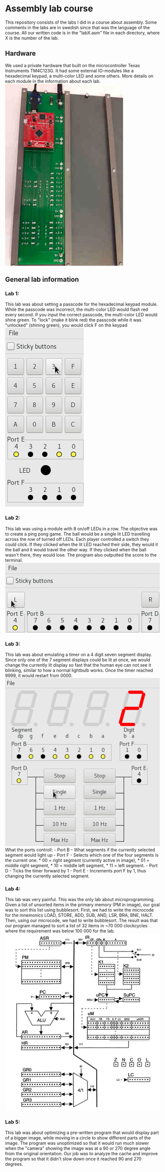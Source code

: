 # Assembly lab course
This repository consists of the labs I did in a course about assembly.
Some comments in the labs are in swedish since that was the language of the course.
All our written code is in the "labX.asm" file in each directory, where X is the number of the lab.

## Hardware
We used a private hardware that built on the microcontroller Texas Instruments TM4C123G. It had some external IO-modules like a hexadecimal keypad, a multi-color LED and some others. More details on each module in the information about each lab.
![Controller](Base.png)

## General lab information

### Lab 1:
This lab was about setting a passcode for the hexadecimal keypad module.
While the passcode was incorrect, the multi-color LED would flash red every second.
If you input the correct passcode, the multi-color LED would shine green.
To "lock" (make it blink red) the passcode while it was "unlocked" (shining green), you would click F on the keypad
![Keypad](keypad.png)

### Lab 2:
This lab was using a module with 8 on/off LEDs in a row. The objective was to create a ping pong game. The ball would be a single lit LED travelling across the row of turned off LEDs. Each player controlled a switch they could click. If they clicked when the lit LED reached their side, they would it the ball and it would travel the other way. If they clicked when the ball wasn't there, they would lose. The program also outputted the score to the terminal.
![Ping Pong](image-1.png)

### Lab 3:
This lab was about emulating a timer on a 4 digit seven segment display. Since only one of the 7 segment displays could be lit at once, we would change the currently lit display so fast that the human eye can not see it blinking, similar to how a normal lightbulb works. Once the timer reached 9999, it would restart from 0000.
![4 Digit Seven Segment Display](image-2.png)
What the ports controll:
    - Port B - What segments if the currently selected segment would light up
    - Port F - Selects which one of the four segments is the current one. 
       * 00 = right segment (currently active in image), 
       * 01 = middle right segment,
       * 10 = middle left segment,
       * 11 = left segment.
    - Port D - Ticks the timer forward by 1
    - Port E - Increments port F by 1, thus changing the currently selected segment.

### Lab 4:
This lab was very painful. This was the only lab about microprogramming. Given a list of unsorted items in the primary memory (PM in image), our goal was to sort this list using bubblesort. First, we had to write the microcode for the mnemonics LOAD, STORE, ADD, SUB, AND, LSR, BRA, BNE, HALT. Then, using our microcode, we had to write bubblesort. The result was that our program managed to sort a list of 32 items in ~70 000 clockcycles where the requirement was below 100 000 for the lab.
![Model of the system](image-3.png)

### Lab 5:
This lab was about optimizing a pre-written program that would display part of a bigger image, while moving in a circle to show different parts of the image. The program was unoptimized so that it would run much slower when the "camera" showing the image was at a 90 or 270 degree angle from the original orientation. Our job was to analyze the cache and improve the program so that it didn't slow down once it reached 90 and 270 degrees.
